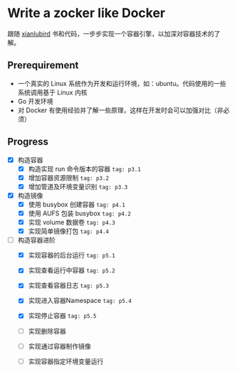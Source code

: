 # Write a zocker like Docker
跟随 [xianlubird](https://github.com/xianlubird/mydocker) 书和代码，一步步实现一个容器引擎，以加深对容器技术的了解。

## Prerequirement
- 一个真实的 Linux 系统作为开发和运行环境，如：ubuntu。代码使用的一些系统调用基于 Linux 内核
- Go 开发环境
- 对 Docker 有使用经验并了解一些原理，这样在开发时会可以加强对比（非必须）

## Progress
- [x] 构造容器
    - [x] 构造实现 run 命令版本的容器 `tag: p3.1`
    - [x] 增加容器资源限制 `tag: p3.2`
    - [x] 增加管道及环境变量识别 `tag: p3.3`
- [x] 构造镜像
    - [x] 使用 busybox 创建容器 `tag: p4.1`
    - [x] 使用 AUFS 包装 busybox `tag: p4.2`
    - [x] 实现 volume 数据卷 `tag: p4.3`
    - [x] 实现简单镜像打包 `tag: p4.4`
- [ ] 构造容器进阶
    - [x] 实现容器的后台运行 `tag: p5.1`
    - [x] 实现查看运行中容器 `tag: p5.2`
    - [x] 实现查看容器日志 `tag: p5.3`
    - [x] 实现进入容器Namespace `tag: p5.4`
    - [x] 实现停止容器 `tag: p5.5`
    - [ ] 实现删除容器
    - [ ] 实现通过容器制作镜像
    - [ ] 实现容器指定环境变量运行 


